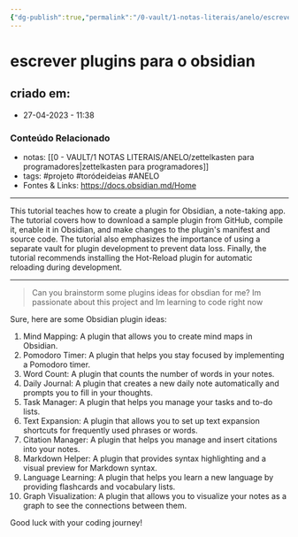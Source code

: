 ```yaml
---
{"dg-publish":true,"permalink":"/0-vault/1-notas-literais/anelo/escrever-plugins-para-o-obsidian/","tags":["projeto","toródeideias","ANELO"],"dgHomeLink":true,"dgShowLocalGraph":true,"dgShowFileTree":true,"dgEnableSearch":true}
---
```


# escrever plugins para o obsidian

## criado em: 
-  27-04-2023 - 11:38

### Conteúdo Relacionado
- notas: [[0 - VAULT/1 NOTAS LITERAIS/ANELO/zettelkasten para programadores\|zettelkasten para programadores]]
- tags: #projeto #toródeideias #ANELO 
- Fontes & Links: 
https://docs.obsidian.md/Home
---

This tutorial teaches how to create a plugin for Obsidian, a note-taking app. The tutorial covers how to download a sample plugin from GitHub, compile it, enable it in Obsidian, and make changes to the plugin's manifest and source code. The tutorial also emphasizes the importance of using a separate vault for plugin development to prevent data loss. Finally, the tutorial recommends installing the Hot-Reload plugin for automatic reloading during development.

---

>Can you brainstorm some plugins ideas for obsdian for me? Im passionate about this project and Im learning to code right now

Sure, here are some Obsidian plugin ideas:

1.  Mind Mapping: A plugin that allows you to create mind maps in Obsidian.
2.  Pomodoro Timer: A plugin that helps you stay focused by implementing a Pomodoro timer.
3.  Word Count: A plugin that counts the number of words in your notes.
4.  Daily Journal: A plugin that creates a new daily note automatically and prompts you to fill in your thoughts.
5.  Task Manager: A plugin that helps you manage your tasks and to-do lists.
6.  Text Expansion: A plugin that allows you to set up text expansion shortcuts for frequently used phrases or words.
7.  Citation Manager: A plugin that helps you manage and insert citations into your notes.
8.  Markdown Helper: A plugin that provides syntax highlighting and a visual preview for Markdown syntax.
9.  Language Learning: A plugin that helps you learn a new language by providing flashcards and vocabulary lists.
10.  Graph Visualization: A plugin that allows you to visualize your notes as a graph to see the connections between them.

Good luck with your coding journey!